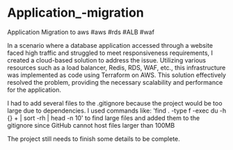 # Application_-migration
 Application Migration to aws     #aws #rds #ALB #waf



In a scenario where a database application accessed through a website faced high traffic and struggled to meet responsiveness requirements, I created a cloud-based solution to address the issue. Utilizing various resources such as a load balancer, Redis, RDS, WAF, etc., this infrastructure was implemented as code using Terraform on AWS. This solution effectively resolved the problem, providing the necessary scalability and performance for the application.

I had to add several files to the .gitignore because the project would be too large due to dependencies. I used commands like: 'find . -type f -exec du -h {} + | sort -rh | head -n 10' to find large files and added them to the gitignore since GitHub cannot host files larger than 100MB

The project still needs to finish some details to be complete.
